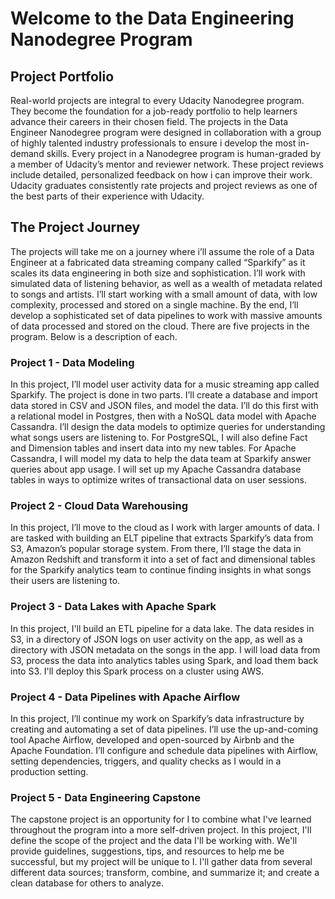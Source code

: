 # Welcome to the Data Engineering Nanodegree Program


## Project Portfolio
Real-world projects are integral to every Udacity Nanodegree program. They become the foundation for a job-ready portfolio to help learners advance their careers in their chosen field. The projects in the Data Engineer Nanodegree program were designed in collaboration with a group of highly talented industry professionals to ensure i develop the most in-demand skills. Every project in a Nanodegree program is human-graded by a member of Udacity’s mentor and reviewer network. These project reviews include detailed, personalized feedback on how i can improve their work. Udacity graduates consistently rate projects and project reviews as one of the best parts of their experience with Udacity.

## The Project Journey
The projects will take me on a journey where i’ll assume the role of a Data Engineer at a fabricated data streaming company called “Sparkify” as it scales its data engineering in both size and sophistication. I’ll work with simulated data of listening behavior, as well as a wealth of metadata related to songs and artists. I’ll start working with a small amount of data, with low complexity, processed and stored on a single machine. By the end, I’ll develop a sophisticated set of data pipelines to work with massive amounts of data processed and stored on the cloud. There are five projects in the program. Below is a description of each.

### Project 1 - Data Modeling
In this project, I’ll model user activity data for a music streaming app called Sparkify. The project is done in two parts. I’ll create a database and import data stored in CSV and JSON files, and model the data. I’ll do this first with a relational model in Postgres, then with a NoSQL data model with Apache Cassandra. I’ll design the data models to optimize queries for understanding what songs users are listening to. For PostgreSQL, I will also define Fact and Dimension tables and insert data into my new tables. For Apache Cassandra, I will model my data to help the data team at Sparkify answer queries about app usage. I will set up my Apache Cassandra database tables in ways to optimize writes of transactional data on user sessions.

### Project 2 - Cloud Data Warehousing
In this project, I’ll move to the cloud as I work with larger amounts of data. I are tasked with building an ELT pipeline that extracts Sparkify’s data from S3, Amazon’s popular storage system. From there, I’ll stage the data in Amazon Redshift and transform it into a set of fact and dimensional tables for the Sparkify analytics team to continue finding insights in what songs their users are listening to.

### Project 3 - Data Lakes with Apache Spark
In this project, I'll build an ETL pipeline for a data lake. The data resides in S3, in a directory of JSON logs on user activity on the app, as well as a directory with JSON metadata on the songs in the app. I will load data from S3, process the data into analytics tables using Spark, and load them back into S3. I'll deploy this Spark process on a cluster using AWS.

### Project 4 - Data Pipelines with Apache Airflow
In this project, I’ll continue my work on Sparkify’s data infrastructure by creating and automating a set of data pipelines. I’ll use the up-and-coming tool Apache Airflow, developed and open-sourced by Airbnb and the Apache Foundation. I’ll configure and schedule data pipelines with Airflow, setting dependencies, triggers, and quality checks as I would in a production setting.

### Project 5 - Data Engineering Capstone
The capstone project is an opportunity for I to combine what I've learned throughout the program into a more self-driven project. In this project, I'll define the scope of the project and the data I'll be working with. We'll provide guidelines, suggestions, tips, and resources to help me be successful, but my project will be unique to I. I'll gather data from several different data sources; transform, combine, and summarize it; and create a clean database for others to analyze.

